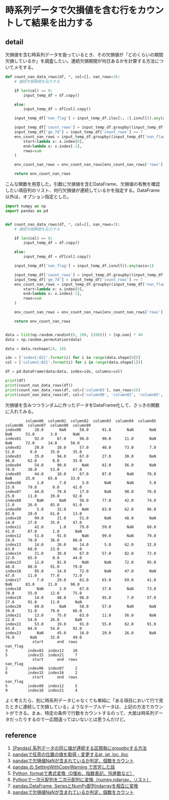 # 時系列データで欠損値を含む行をカウントして結果を出力する

## detail

欠損値を含む時系列データを扱っているとき、その欠損値が「どのくらいの期間欠損しているか」を調査したい。連続欠損期間が何日あるかを計算する方法についてメモする。

```python
def count_nan_data_rows(df, *, col=[], nan_rows=3):
    # 連続欠損期間を出力する

    if len(col) == 0:
        input_temp_df = df.copy()

    else:
        input_temp_df = df[col].copy()

    input_temp_df['nan_flag'] = input_temp_df.iloc[:, :].isnull().any(axis=1)

    input_temp_df['count_rows'] = input_temp_df.groupby((input_temp_df['nan_flag'] != input_temp_df['nan_flag'].shift()).cumsum())['nan_flag'].transform(sum)
    input_temp_df['ge_7d'] = input_temp_df['count_rows'] >= 7
    env_count_nan_rows = input_temp_df.groupby((input_temp_df['nan_flag'] != input_temp_df['nan_flag'].shift()).cumsum())['nan_flag'].agg(
        start=lambda x: x.index[0],
        end=lambda x: x.index[-1],
        rows=sum
    )

    env_count_nan_rows = env_count_nan_rows[env_count_nan_rows['rows'] >= nan_rows]

    return env_count_nan_rows
```

こんな関数を用意した。引数に欠損値を含むDataFrame、欠損値の有無を確認したい項目列のリスト、何行欠損値が連続しているかを指定する。DataFrame以外は、オプション指定とした。

```python
import numpy as np
import pandas as pd


def count_nan_data_rows(df, *, col=[], nan_rows=3):
    # 連続欠損期間を出力する

    if len(col) == 0:
        input_temp_df = df.copy()

    else:
        input_temp_df = df[col].copy()

    input_temp_df['nan_flag'] = input_temp_df.isnull().any(axis=1)

    input_temp_df['count_rows'] = input_temp_df.groupby((input_temp_df['nan_flag'] != input_temp_df['nan_flag'].shift()).cumsum())['nan_flag'].transform(sum)
    input_temp_df['ge_7d'] = input_temp_df['count_rows'] >= 7
    env_count_nan_rows = input_temp_df.groupby((input_temp_df['nan_flag'] != input_temp_df['nan_flag'].shift()).cumsum())['nan_flag'].agg(
        start=lambda x: x.index[0],
        end=lambda x: x.index[-1],
        rows=sum
    )

    env_count_nan_rows = env_count_nan_rows[env_count_nan_rows['rows'] >= nan_rows]

    return env_count_nan_rows


data = list(np.random.randint(0, 100, (200))) + [np.nan] * 40
data = np.random.permutation(data)

data = data.reshape(24, 10)

idx = ['index{:02}'.format(i) for i in range(data.shape[0])]
col = ['column{:02}'.format(i) for i in range(data.shape[1])]

df = pd.DataFrame(data=data, index=idx, columns=col)

print(df)
print(count_nan_data_rows(df))
print(count_nan_data_rows(df, col=['column03'], nan_rows=2))
print(count_nan_data_rows(df, col=['column00', 'column02', 'column05', 'column09'], nan_rows=4))

```

欠損値を含みつつランダムに作ったデータをDataFrame化して、さっきの関数に入れてみる。

```console
         column00  column01  column02  column03  column04  column05  column06  column07  column08  column09
index00      20.0       NaN      58.0      91.0       NaN       NaN       NaN      53.0       3.0       NaN
index01      92.0      67.0      96.0      90.0      11.0       NaN       NaN      72.0      14.0      50.0
index02      20.0      10.0      57.0      48.0      73.0       7.0      51.0       0.0      35.0      35.0
index03      35.0      94.0      67.0      27.0      30.0       NaN      96.0      62.0       8.0      35.0
index04      54.0      90.0       NaN      82.0      56.0       NaN      78.0      30.0      53.0      67.0
index05      44.0      10.0      67.0      87.0       NaN      76.0       NaN      25.0      65.0      33.0
index06       1.0       7.0       3.0       NaN       NaN       5.0      15.0      79.0       9.0      42.0
index07      44.0      79.0      17.0       NaN      98.0      76.0      25.0      11.0      39.0      92.0
index08       NaN       NaN      56.0      77.0      42.0      74.0      11.0      26.0      85.0      91.0
index09       5.0      32.0       NaN      83.0      62.0      96.0      83.0      20.0      61.0      13.0
index10      99.0      21.0      51.0       NaN      48.0       NaN      14.0      27.0      35.0      47.0
index11      42.0       1.0      79.0      59.0       NaN      68.0      41.0      87.0       1.0       NaN
index12      51.0      91.0       NaN      99.0       NaN      79.0      29.0      70.0      36.0      80.0
index13      14.0      26.0      14.0       5.0      62.0      32.0      63.0      68.0      23.0      96.0
index14      21.0      39.0      67.0      57.0      82.0      72.0      12.0      65.0       0.0      44.0
index15      11.0      81.0       NaN       NaN      72.0      95.0      48.0      88.0      91.0      79.0
index16      95.0      14.0      72.0       NaN      47.0       NaN      47.0      11.0      77.0      72.0
index17       7.0      29.0      61.0      65.0      69.0      41.0       NaN      83.0      21.0      98.0
index18       NaN       2.0      67.0      37.0       NaN      73.0      70.0      55.0      12.0      75.0
index19      14.0      48.0      96.0      95.0       7.0      57.0      27.0      91.0      11.0       NaN
index20      69.0       NaN      50.0      57.0       NaN       NaN      39.0      51.0      79.0      86.0
index21      13.0      75.0      63.0      11.0      56.0       NaN      22.0      54.0      26.0       NaN
index22      53.0      19.0      91.0      55.0      62.0      91.0      43.0      84.0      54.0      92.0
index23       NaN      45.0      16.0      29.0      26.0       NaN      76.0       NaN      32.0      49.0
            start      end  rows
nan_flag                        
3         index03  index12    10
5         index15  index21     7
            start      end  rows
nan_flag                        
2         index06  index07     2
6         index15  index16     2
            start      end  rows
nan_flag                        
5         index08  index12     5
9         index18  index21     4
```

よく考えたら、別に時系列データじゃなくても単純に「ある項目において行で見たときに連続して欠損している」ようなテーブルデータは、上記の方法でカウントができる。まぁ、特定の条件で行数をカウントするのって、大抵は時系列データだったりするので一応間違ってはいないとは思うんだけど。

## reference

1. [[Pandas] 系列データの同じ値が連続する区間毎にgroupbyする方法](http://ynomura.dip.jp/archives/2020/08/pandas-groupby.html)
2. [pandasで任意の位置の値を取得・変更するat, iat, loc, iloc](https://note.nkmk.me/python-pandas-at-iat-loc-iloc/)
3. [pandasで欠損値NaNが含まれているか判定、個数をカウント](https://note.nkmk.me/python-pandas-nan-judge-count/)
4. [pandas の SettingWithCopyWarning で苦労した話](https://qiita.com/HEM_SP/items/56cd62a1c000d342bd70)
5. [Python, formatで書式変換（0埋め、指数表記、16進数など）](https://note.nkmk.me/python-format-zero-hex/)
6. [Pythonで一次元配列を二次元配列に変換（numpy.ndarray、リスト）](https://note.nkmk.me/python-list-ndarray-1d-to-2d/)
7. [pandas.DataFrame, SeriesとNumPy配列ndarrayを相互に変換](https://note.nkmk.me/python-pandas-numpy-conversion/)
8. [pandasで欠損値NaNが含まれているか判定、個数をカウント](https://note.nkmk.me/python-pandas-nan-judge-count/)


